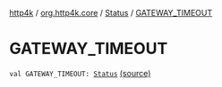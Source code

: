 [http4k](../../index.md) / [org.http4k.core](../index.md) / [Status](index.md) / [GATEWAY_TIMEOUT](./-g-a-t-e-w-a-y_-t-i-m-e-o-u-t.md)

# GATEWAY_TIMEOUT

`val GATEWAY_TIMEOUT: `[`Status`](index.md) [(source)](https://github.com/http4k/http4k/blob/master/http4k-core/src/main/kotlin/org/http4k/core/Status.kt#L59)